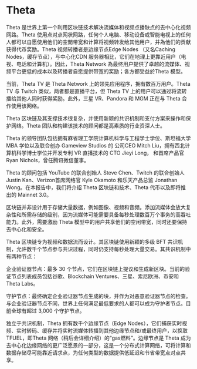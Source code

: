 # 

# Theta

Theta 是世界上第一个利用区块链技术解决流媒体和视频点播缺点的去中心化视频网路。Theta 使用点对点网状网路，任何个人电脑、移动设备或智能电视上的任何人都可以自愿使用他们的空閒带宽和计算将视频转发给其他用户，并為他们的贡献获得代币奖励。Theta 视频转播者是边缘节点Edge Nodes （又名Caching Nodes，缓存节点），与中心化CDN 服务器相比，它们在地理上更靠近用户（电视、电话和计算机）。因此，Theta Network 為最终用户提供了卓越的流媒体、视频平台更低的成本以及转播者自愿提供带宽的奖励；各方都受益於Theta 模型。

当前，Theta TV 是 Theta Network 上的领先应用程序，拥有数百万用户。Theta TV 与 Twitch 类似，两者都是直播平台，但 Theta TV 上的用户可以通过将流转播给其他人同时获得奖励。此外，三星 VR、Pandora 和 MGM 正在与 Theta 合作使用该网络。

Theta 区块链及其支撑技术很复杂，并使用新颖的共识机制和支付方案来操作和保护网络。Theta 团队和构建该技术的顾问都是高素质的行业资深人士。

Theta 的领导团队包括拥有麻省理工学院计算机科学与工程学士学位、斯坦福大学 MBA 学位以及联合创办 Gameview Studios 的 公司CEO Mitch Liu，拥有西北计算机科学博士学位并开发专利 VR 直播技术的 CTO Jieyi Long， 和首席产品官 Ryan Nichols，曾任腾讯微信董事。

Theta 的顾问包括 YouTube 的联合创始人 Steve Chen、Twitch 的联合创始人 Justin Kan、Verizon首席网络官 Kyle Okamoto 和乐天产品总监 Jonathan Wong。在本报告中，我们将介绍 Theta 区块链和技术、Theta 代币以及即将推出的 Mainnet 3.0。

区块链并非设计用于存储大量数据，例如图像、视频和音频。添加流媒体会放大复杂性和所需存储的级别，因为流媒体可能需要具备每秒处理数百万个事务的高吞吐能力。此外，需要激励 Theta 模型中的用户共享他们的空闲带宽，同时还要保持去中心化和安全。

Theta 区块链专为视频和数据流而设计。其区块链使用新颖的多级 BFT 共识机制，允许数千个节点参与共识过程，同时仍支持每秒处理大量交易。其共识机制中有两种节点：

企业验证器节点：最多 30 个节点，它们在区块链上提议和生成新区块。当前的验证节点列表成员包括谷歌、Blockchain Ventures、三星、索尼欧洲、币安和 Theta Labs。

守护节点：最终确定企业验证器节点生成的块，并作为对恶意验证器节点的检查。与企业验证器节点不同，世界上任何满足最低要求的人都可以成为守护者节点。目前全球有超过 3,000 个守护节点。

独立于共识机制，Theta 拥有数千个边缘节点（Edge Nodes），它们捕获实时视频、实时转码、缓存并将实时流媒体转播到其他边缘节点和/或最终用户，以换取 TFUEL，即Theta 网络（稍后会详细介绍）的“gas燃料”。边缘节点是 Theta 成为去中心化边缘网络的更广泛愿景的一部分，这是一个分布式计算网络，可将计算和数据存储尽可能靠近请求点，为任何类型的数据提供低延迟和节省带宽点对点共享。

